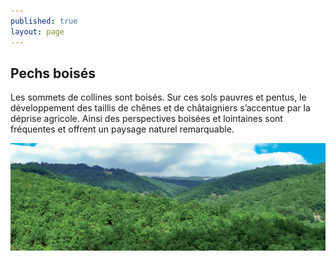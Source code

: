 ```yaml
---
published: true
layout: page
---
```


## Pechs boisés

Les sommets de collines sont boisés. Sur ces sols pauvres et pentus, le développement des taillis de chênes et de châtaigniers s’accentue par la déprise agricole. Ainsi des perspectives boisées et lointaines sont fréquentes et offrent un paysage naturel remarquable.

![Pechs boisés](/data/images/4/geographie/4-GEOGRAPHIE_POP4.jpg)
